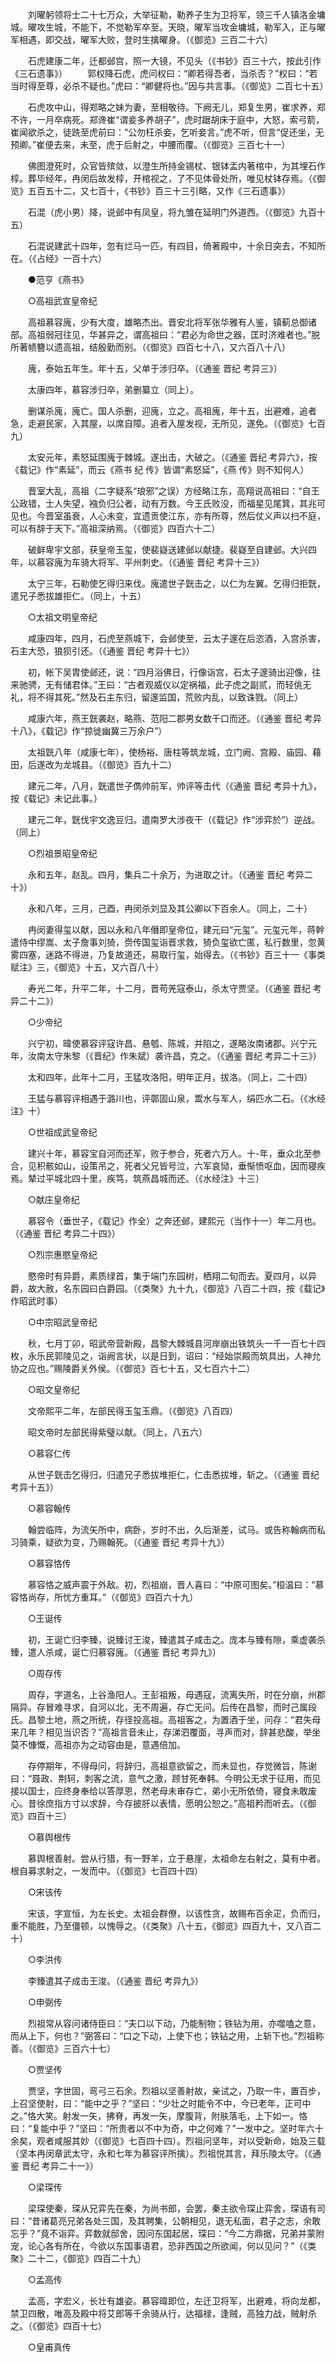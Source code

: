 <!-- { "loadSidebar": true } -->
　　刘曜躬领将士二十七万众，大举征勒，勒养子生为卫将军，领三千人镇洛金墉城。曜攻生城，不能下，不觉勒军卒至。天晓，曜军当攻金墉城，勒军入，正与曜军相遇，即交战，曜军大败，登时生擒曜身。（《御览》三百二十六） 

　　石虎建康二年，迁都邺宫，照一大镜，不见头（《书钞》百三十六，按此引作《三石遗事》） 
　　郭权降石虎，虎问权曰：“卿若得吾者，当杀否？”权曰：“若当时得至尊，必杀不疑也。”虎曰：“卿健将也。”因与共言事。（《御览》二百七十五） 

　　石虎攻中山，得郑略之妹为妻，至相敬待。下阙无儿，郑复生男，崔求养，郑不许，一月卒病死。郑谗崔“谓妾多养胡子”，虎时踞胡床于庭中，大怒，索弓箭，崔闻欲杀之，徒跣至虎前曰：“公勿枉杀妾，乞听妾言。”虎不听，但言“促还坐，无预卿。”崔便去来，未至，虎于后射之，中腰而覆。（《御览》三百七十一） 

　　佛图澄死时，众官皆殡敛，以澄生所持金锡杖、银钵盂内著棺中，为其埋石作椁。葬毕经年，冉闵后故发椁，开棺视之，了不见体骨处所，唯见杖钵存焉。（《御览》五百五十二，又七百十，《书钞》百三十三引略，又作《三石遗事》） 

　　石混（虎小男）降，说邺中有凤皇，将九雏在延明门外道西。（《御览》九百十五） 

　　石混说建武十四年，忽有烂马一匹，有四目，倚著殿中，十余日突去，不知所在。（《占经》一百十六） 

　　●范亨《燕书》 

　　○高祖武宣皇帝纪 

　　高祖慕容廆，少有大度，雄略杰出。晋安北将军张华雅有人鉴，镇蓟总御诸部。高祖弱冠往见，华甚异之，谓高祖曰：“君必为命世之器，匡时济难者也。”脱所著帻簪以遗高祖，结殷勤而别。（《御览》四百七十八，又六百八十八） 

　　廆，泰始五年生。年十五，父单于涉归卒。（《通鉴 晋纪 考异三》） 

　　太康四年，慕容涉归卒，弟删纂立（同上）。 

　　删谋杀廆，廆亡。国人杀删，迎廆，立之。高祖廆，年十五，出避难，追者急，走避民家，入其屋，以席自障。追者入屋发视，无所见，遂免。（《御览》七百九） 

　　太安元年，素怒延围廆于棘城。遂出击，大破之。（《通鉴 晋纪 考异六》，按《载记》作“素延”，而云《燕书 纪 传》皆谓“素怒延”，《燕 传》则不知何人） 

　　晋室大乱，高祖（二字疑系“琅邪”之误）方经略江东，高翔说高祖曰：“自王公政错，士人失望，襁负归公者，动有万数。今王氏败没，而福星见尾箕，其兆可见也。今晋室虽衰，人心未变，宜遗贡使江东，亦有所尊，然后仗义声以扫不庭，可以有辞于天下。”高祖深纳焉。（《御览》四百六十二） 

　　破鲜卑宇文部，获皇帝玉玺，使裴嶷送建邺以献捷。裴嶷至自建邺。大兴四年，以慕容廆为车骑大将军、平州刺史。（《通鉴 晋纪 考异十三》） 

　　太宁三年，石勒使乞得归来伐。廆遣世子皝击之，以仁为左翼。乞得归拒皝，遣兄子悉拔雄拒仁。（同上，十五） 

　　○太祖文明皇帝纪 

　　咸康四年，四月，石虎至燕城下，会邺使至，云太子邃在后恣酒，入宫杀害，石主大恐，狼狈引还。（《通鉴 晋纪 考异十七》） 

　　初，帐下吴胄使邺还，说：“四月浴佛日，行像诣宫，石太子邃骑出迎像，往来驰骋，无有储君体。”王曰：“古者观威仪以定祸福，此子虎之副贰，而轻佻无礼，将不得其死。”然及石主东归，留邃监国，荒败内乱，以致诛戮。（同上） 

　　咸康六年，燕王皝袭赵，略燕、范阳二郡男女数千口而还。（《通鉴 晋纪 考异十八》，《载记》作“掠徙幽冀三万余户”） 

　　太祖皝八年（咸康七年），使杨裕、唐柱等筑龙城，立门阙、宫殿、庙园、藉田，后遂改为龙城县。（《御览》百九十二） 

　　建元二年，八月，皝遣世子儁帅前军，帅评等击代（《通鉴 晋纪 考异十九》，按《载记》未记此事。） 

　　建元二年，皝伐宇文逸豆归。遣南罗大涉夜干（《载记》作“涉弈於”）逆战。（同上） 

　　○烈祖景昭皇帝纪 

　　永和五年，赵乱。四月，集兵二十余万，为进取之计。（《通鉴 晋纪 考异二十》） 

　　永和八年，三月，己酉，冉闵杀刘显及其公卿以下百余人。（同上，二十） 

　　冉闵妻得玺以献，因以永和八年僭即皇帝位，建元曰“元玺”。元玺元年，蒋幹遣侍中缪嵩、太子詹事刘猗，赍传国玺诣晋求救，猗负玺欲亡匿，私行数里，忽黄雾四塞，迷路不得进，乃复故道还，易取行玺，始得去。（《书钞》百三十一《事类赋注》三，《御览》十五，又六百八十） 

　　寿光二年，升平二年，十二月，晋苟羌寇泰山，杀太守贾坚。（《通鉴 晋纪 考异二十二》） 

　　○少帝纪 

　　兴宁初，暐使慕容评寇许昌、悬瓠、陈城，并陷之，遂略汝南诸郡。兴宁元年，汝南太守朱黎（《晋纪》作朱斌）袭许昌，克之。（《通鉴 晋纪 考异二十三》） 

　　太和四年，此年十二月，王猛攻洛阳，明年正月，拔洛。（同上，二十四） 

　　王猛与慕容评相遇于潞川也，评鄣固山泉，鬻水与军人，绢匹水二石。（《水经注》十） 

　　○世祖成武皇帝纪 

　　建兴十年，慕容宝自河而还军，败于参合，死者六万人。十-年，垂众北至参合，见积骸如山，设策吊之，死者父兄皆号泣，六军哀恸，垂惭愤呕血，因而寝疾焉。辇过平城北四十里，疾笃，筑燕昌城而还。（《水经注》十三） 

　　○献庄皇帝纪 

　　慕容令（垂世子，《载记》作全）之奔还邺，建熙元（当作十一）年二月也。（《通鉴 晋纪 考异二十四》） 

　　○烈宗惠愍皇帝纪 

　　愍帝时有异爵，素质绿首，集于端门东园树，栖翔二旬而去。夏四月，以异爵，故大赦，名东园曰白爵园。（《类聚》九十九，《御览》八百二十四，按《载记》作昭武时事） 

　　○中宗昭武皇帝纪 

　　秋，七月丁卯，昭武帝营新殿，昌黎大棘城县河岸崩出铁筑头一千一百七十四枚，永乐民郭陵见之，诣阙言状，以是日到，诏曰：“经始崇殿而筑具出，人神允协之应也。”赐陵爵关外侯。（《御览》百七十五，又七百六十二） 

　　○昭文皇帝纪 

　　文帝熙平二年，左部民得玉玺玉鼎。（《御览》八百四） 

　　昭文帝时左部民得紫璧以献。（同上，八五六） 

　　○慕容仁传 

　　从世子皝击乞得归，归遣兄子悉拔堆拒仁，仁击悉拔堆，斩之。（《通鉴 晋纪 考异十五》） 

　　○慕容翰传 

　　翰尝临阵，为流矢所中，病卧，岁时不出，久后渐差，试马。或告称翰病而私习骑乘，疑欲为变，乃赐翰死。（《通鉴 晋纪 考异十九》） 

　　○慕容恪传 

　　慕容恪之威声震于外敌。初，烈祖崩，晋人喜曰：“中原可图矣。”桓温曰：“慕容恪尚存，所忧方重耳。”（《御览》四百六十九） 

　　○王诞传 

　　初，王诞亡归李臻，说臻讨王浚，臻遣其子咸击之。庞本与臻有隙，乘虚袭杀臻，遣人杀咸，诞亡归慕容廆。（《通鉴 晋纪 考异九》） 

　　○周存传 

　　周存，字道名，上谷渔阳人。王彭祖叛，母遇寇，流离失所，时在分崩，州郡隔异。存冒难寻求，自河以北，无不周遍，存亡无问。后传在昌黎，而时己属段氏。昌黎土地，燕之所统，存径投高祖。高祖客之，为置酒于坐，问存：“君失母来几年？相见当识否？”高祖言音未止，存涕泗覆面，寻声而对，辞甚悲酸，举坐莫不慷慨，高祖亦为之动容由是，意遇倍加。 

　　存停期年，不得母问，将辞归，高祖意欲留之，而未显也，存觉微旨，陈谢曰：“聂政、荆轲，刺客之流，意气之激，顾甘死奉韩。今明公无求于征用，而见接以国士，应终身奉给以答厚恩，然老母未审存亡，弟小无所依倚，寝食未敢废心。昔徐庶指方寸以求辞，今存披肝以表情，愿明公恕之。”高祖矜而听去。（《御览》四百十三） 

　　○慕舆根传 

　　慕舆根善射。尝从行猎，有一野羊，立于悬崖，太祖命左右射之，莫有中者。根自募求射之，一发而中。（《御览》七百四十四） 

　　○宋该传 

　　宋该，字宣恒，为左长史。太祖会群僚，以该性贪，故赐布百余疋，负而归，重不能胜，乃至僵顿，以愧辱之。（《类聚》八十五，《御览》四百九十，又八百二十） 

　　○李洪传 

　　李臻遣其子成击王浚。（《通鉴 晋纪 考异九》） 

　　○申弼传 

　　烈祖常从容问诸侍臣曰：“夫口以下动，乃能制物；铁钻为用，亦噬嗑之意，而从上下，何也？”弼答曰：“口之下动，上使下也；铁钻之用，上斩下也。”烈祖称善。（《御览》三百六十七） 

　　○贾坚传 

　　贾坚，字世固，弯弓三石余。烈祖以坚善射故，亲试之，乃取一牛，置百步，上召坚使射，曰：“能中之乎？”坚曰：“少壮之时能令不中，今已老年，正可中之。”恪大笑。射发一矢，拂脊，再发一矢，摩腹背，附肤落毛，上下如一。恪曰：“复能中乎？”坚曰：“所贵者以不中为奇，中之何难？”一发中之。坚时年六十余矣，观者咸服其妙（《御览》七百四十四）。烈祖问坚年，对以受新命，始及三载（坚本冉闵章武太守，永和七年为慕容评所擒）。烈祖悦其言，拜乐陵太守。（《通鉴 晋纪 考异二十一》） 

　　○梁琛传 

　　梁琛使秦，琛从兄弈先在秦，为尚书郎，会罢，秦主欲令琛止弈舍，琛语有司曰：“昔诸葛亮兄弟各处三国，及其聘集，公朝相见，退无私面，君子之志，余敢忘乎？”竟不诣弈。弈数就邸舍，因问东国起居，琛曰：“今二方鼎据，兄弟并蒙附宠，论心各有所在，今欲以东国事语君，恐非西国之所欲闻，何以见问？”（《类聚》二十二，《御览》四百二十九） 

　　○孟高传 

　　孟高，字宏义，长壮有雄姿。慕容暐即位，左迁卫将军，出避难，将向龙都，禁卫四散，唯高及殿中将艾郎等千余骑从行，达福禄，逢贼，高独力战，贼射杀之。（《御览》四百十七） 

　　○皇甫真传 

